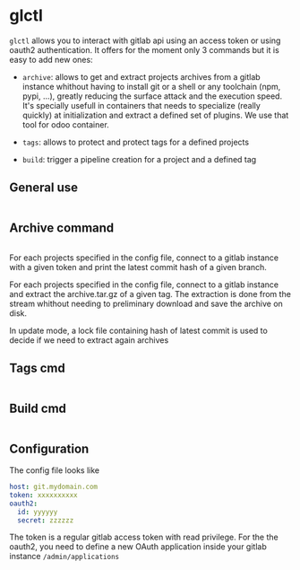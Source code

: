 # glctl

`glctl` allows you to interact with gitlab api using an access token or using oauth2
authentication. It offers for the moment only 3 commands but it is easy to add new ones:

  - `archive`: allows to get and extract projects archives from a gitlab instance whithout
  having to install git or a shell or any toolchain (npm, pypi, ...), greatly reducing the
  surface attack and the execution speed. It's specially usefull in containers that needs to
  specialize (really quickly) at initialization and extract a defined set of plugins. We use
  that tool for odoo container.

  - `tags`: allows to protect and protect tags for a defined projects

  - `build`: trigger a pipeline creation for a project and a defined tag

## General use

```
```

## Archive command

```
```

For each projects specified in the config file, connect to a gitlab instance
with a given token and print the latest commit hash of a given branch.

For each projects specified in the config file, connect to a gitlab instance 
and extract the archive.tar.gz of a given tag. The extraction is done from the stream
whithout needing to preliminary download and save the archive on disk.

In update mode, a lock file containing hash of latest commit is used to decide if we need to
extract again archives

## Tags cmd

```
```

## Build cmd

```
```

## Configuration

The config file looks like

```yaml
host: git.mydomain.com
token: xxxxxxxxxx 
oauth2:
  id: yyyyyy
  secret: zzzzzz
```

The token is a regular gitlab access token with read privilege.  For the the oauth2, you need
to define a new OAuth application inside your gitlab instance `/admin/applications`
